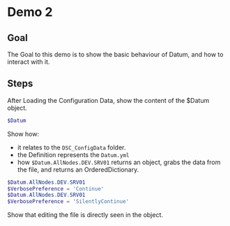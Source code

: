 # Demo 2

## Goal

The Goal to this demo is to show the basic behaviour of Datum, and how to interact with it.

## Steps

After Loading the Configuration Data, show the content of the $Datum object.
```PowerShell
$Datum
```

Show how:
- it relates to the `DSC_ConfigData` folder.
- the Definition represents the `Datum.yml`
- how `$Datum.AllNodes.DEV.SRV01` returns an object, grabs the data from the file, and returns an OrderedDictionary.

```PowerShell
$Datum.AllNodes.DEV.SRV01
$VerbosePreference = 'Continue'
$Datum.AllNodes.DEV.SRV01
$VerbosePreference = 'SilentlyContinue'

```

Show that editing the file is directly seen in the object.